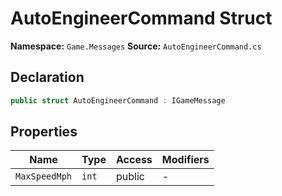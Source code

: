 # AutoEngineerCommand Struct

**Namespace:** `Game.Messages`
**Source:** `AutoEngineerCommand.cs`

## Declaration

```csharp
public struct AutoEngineerCommand : IGameMessage
```

## Properties

| Name | Type | Access | Modifiers |
|------|------|--------|-----------|
| `MaxSpeedMph` | `int` | public | - |

